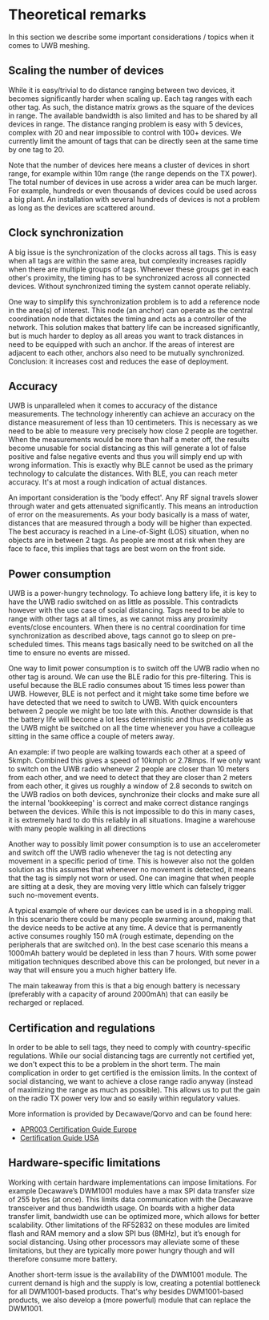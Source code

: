 # Theoretical remarks

In this section we describe some important considerations / topics when it comes to UWB meshing.

## Scaling the number of devices

While it is easy/trivial to do distance ranging between two devices, it becomes significantly harder when scaling up. Each tag ranges with each other tag. As such, the distance matrix grows as the square of the devices in range. The available bandwidth is also limited and has to be shared by all devices in range. The distance ranging problem is easy with 5 devices, complex with 20 and near impossible to control with 100+ devices. We currently limit the amount of tags that can be directly seen at the same time by one tag to 20.

Note that the number of devices here means a cluster of devices in short range, for example within 10m range (the range depends on the TX power). The total number of devices in use across a wider area can be much larger. For example, hundreds or even thousands of devices could be used across a big plant. An installation with several hundreds of devices is not a problem as long as the devices are scattered around.

## Clock synchronization

A big issue is the synchronization of the clocks across all tags. This is easy when all tags are within the same area, but complexity increases rapidly when there are multiple groups of tags. Whenever these groups get in each other's proximity, the timing has to be synchronized across all connected devices. Without synchronized timing the system cannot operate reliably. 

One way to simplify this synchronization problem is to add a reference node in the area(s) of interest. This node (an anchor) can operate as the central coordination node that dictates the timing and acts as a controller of the network. This solution makes that battery life can be increased significantly, but is much harder to deploy as all areas you want to track distances in need to be equipped with such an anchor. If the areas of interest are adjacent to each other, anchors also need to be mutually synchronized. Conclusion: it increases cost and reduces the ease of deployment.

## Accuracy

UWB is unparalleled when it comes to accuracy of the distance measurements. The technology inherently can achieve an accuracy on the distance measurement of less than 10 centimeters. This is necessary as we need to be able to measure very precisely how close 2 people are together. When the measurements would be more than half a meter off, the results become unusable for social distancing as this will generate a lot of false positive and false negative events and thus you will simply end up with wrong information.
This is exactly why BLE cannot be used as the primary technology to calculate the distances. With BLE, you can reach meter accuracy. It's at most a rough indication of actual distances.

An important consideration is the 'body effect'. Any RF signal travels slower through water and gets attenuated significantly. This means an introduction of error on the measurements. As your body basically is a mass of water, distances that are measured through a body will be higher than expected. The best accuracy is reached in a Line-of-Sight (LOS) situation, when no objects are in between 2 tags. As people are most at risk when they are face to face, this implies that tags are best worn on the front side.

## Power consumption

UWB is a power-hungry technology. To achieve long battery life, it is key to have the UWB radio switched on as little as possible. This contradicts however with the use case of social distancing. Tags need to be able to range with other tags at all times, as we cannot miss any proximity events/close encounters. When there is no central coordination for time synchronization as described above, tags cannot go to sleep on pre-scheduled times. This means tags basically need to be switched on all the time to ensure no events are missed.

One way to limit power consumption is to switch off the UWB radio when no other tag is around. We can use the BLE radio for this pre-filtering. This is useful because the BLE radio consumes about 15 times less power than UWB. However, BLE is not perfect and it might take some time before we have detected that we need to switch to UWB. With quick encounters between 2 people we might be too late with this. Another downside is that the battery life will become a lot less deterministic and thus predictable as the UWB might be switched on all the time whenever you have a colleague sitting in the same office a couple of meters away. 

An example: if two people are walking towards each other at a speed of 5kmph. Combined this gives a speed of 10kmph or 2.78mps. If we only want to switch on the UWB radio whenever 2 people are closer than 10 meters from each other, and we need to detect that they are closer than 2 meters from each other, it gives us roughly a window of 2.8 seconds to switch on the UWB radios on both devices, synchronize their clocks and make sure all the internal 'bookkeeping' is correct and make correct distance rangings between the devices. While this is not impossible to do this in many cases, it is extremely hard to do this reliably in all situations. Imagine a warehouse with many people walking in all directions 

Another way to possibly limit power consumption is to use an accelerometer and switch off the UWB radio whenever the tag is not detecting any movement in a specific period of time. This is however also not the golden solution as this assumes that whenever no movement is detected, it means that the tag is simply not worn or used. One can imagine that when people are sitting at a desk, they are moving very little which can falsely trigger such no-movement events.

A typical example of where our devices can be used is in a shopping mall. In this scenario there could be many people swarming around, making that the device needs to be active at any time. A device that is permanently active consumes roughly 150 mA (rough estimate, depending on the peripherals that are switched on). In the best case scenario this means a 1000mAh battery would be depleted in less than 7 hours. With some power mitigation techniques described above this can be prolonged, but never in a way that will ensure you a much higher battery life. 

The main takeaway from this is that a big enough battery is necessary (preferably with a capacity of around 2000mAh) that can easily be recharged or replaced.

## Certification and regulations

In order to be able to sell tags, they need to comply with country-specific regulations. While our social distancing tags are currently not certified yet, we don't expect this to be a problem in the short term. The main complication in order to get certified is the emission limits. In the context of social distancing, we want to achieve a close range radio anyway (instead of maximizing the range as much as possible). This allows us to put the gain on the radio TX power very low and so easily within regulatory values.

More information is provided by Decawave/Qorvo and can be found here:
* [APR003 Certification Guide Europe](https://www.decawave.com/wp-content/uploads/2018/10/APR003_Certification-Guide-Europe_v1.1.pdf)
* [Certification Guide USA](https://www.decawave.com/wp-content/uploads/2018/10/APR002_Certification-Guide-USA_v1.2.pdf)

## Hardware-specific limitations

Working with certain hardware implementations can impose limitations. For example Decawave’s DWM1001 modules have a max SPI data transfer size of 255 bytes (at once). This limits data communication with the Decawave transceiver and thus bandwidth usage. On boards with a higher data transfer limit, bandwidth use can be optimized more, which allows for better scalability. Other limitations of the RF52832 on these modules are limited flash and RAM memory and a slow SPI bus (8MHz), but it’s enough for social distancing. Using other processors may alleviate some of these limitations, but they are typically more power hungry though and will therefore consume more battery.

Another short-term issue is the availability of the DWM1001 module. The current demand is high and the supply is low, creating a potential bottleneck for all DWM1001-based products. That's why besides DWM1001-based products, we also develop a (more powerful) module that can replace the DWM1001.
